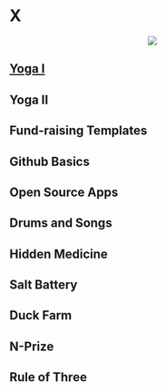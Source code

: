 <h1 "align="center"> 
  X
</h1>
<p align="center">
  <img src="https://i.imgur.com/rw9rqgd.jpeg">
  </p>

## [Yoga I](https://www.youtube.com/playlist?list=PLlOx95m4hh_8x7HAhzzRPj_7_QdszZ3Fp)

## Yoga II

## Fund-raising Templates

## Github Basics

## Open Source Apps

## Drums and Songs

## Hidden Medicine

## Salt Battery

## Duck Farm

## N-Prize

## Rule of Three
